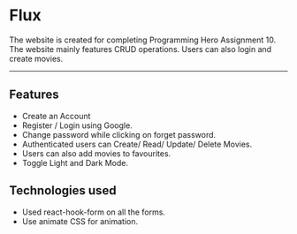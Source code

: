 # Flux

The website is created for completing Programming Hero Assignment 10. The website mainly features CRUD operations. Users can also login and create movies.

---

## Features

- Create an Account
- Register / Login using Google.
- Change password while clicking on forget password.
- Authenticated users can Create/ Read/ Update/ Delete Movies.
- Users can also add movies to favourites.
- Toggle Light and Dark Mode.

## Technologies used

- Used react-hook-form on all the forms.
- Use animate CSS for animation.